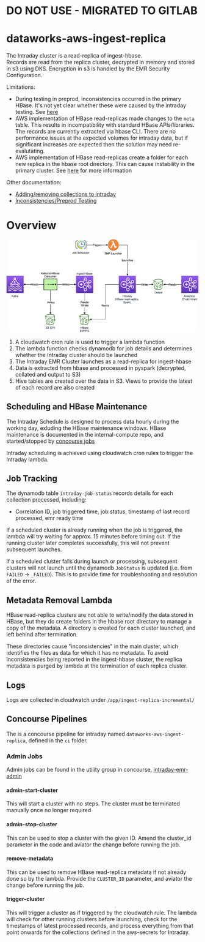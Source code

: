 # DO NOT USE - MIGRATED TO GITLAB


# dataworks-aws-ingest-replica
The Intraday cluster is a read-replica of ingest-hbase.   
Records are read from the replica cluster, decrypted in memory and stored in s3
using DKS.  Encryption in s3 is handled by the EMR Security Configuration.

Limitations:
- During testing in preprod, inconsistencies occurred in the primary HBase. 
  It's not yet clear whether these were caused by the intraday testing.  See [here](docs/inconsistencies)
- AWS implementation of HBase read-replicas made changes to the `meta` table.  This results in incompatibility
  with standard HBase APIs/libraries.  The records are currently extracted via hbase CLI.  There are no performance
  issues at the expected volumes for intraday data, but if significant increases are expected then the solution
  may need re-evalutating.
- AWS implementation of HBase read-replicas create a folder for each new replica in the hbase root directory.
  This can cause instability in the primary cluster.
  See [here](docs/inconsistencies.md) for more information

Other documentation:
- [Adding/removing collections to intraday](docs/collection_changes.md)
- [Inconsistencies/Preprod Testing](docs/inconsistencies.md)

# Overview

![Overview](docs/overview.png)

1. A cloudwatch cron rule is used to trigger a lambda function
1. The lambda function checks dynamodb for job details and determines whether the Intraday cluster should be launched
1. The Intraday EMR Cluster launches as a read-replica for ingest-hbase
1. Data is extracted from hbase and processed in pyspark (decrypted, collated and output to S3)
1. Hive tables are created over the data in S3.  Views to provide the latest of each record are also created

## Scheduling and HBase Maintenance
The Intraday Schedule is designed to process data hourly during the working day, exluding the HBase maintenance windows.
HBase maintenance is documented in the internal-compute repo, and started/stopped by
[concourse jobs](https://ci.dataworks.dwp.gov.uk/teams/utility/pipelines/ingest-emr-scheduled-tasks)

Intraday scheduling is achieved using cloudwatch cron rules to trigger the Intraday lambda.

## Job Tracking

The dynamodb table `intraday-job-status` records details for each collection processed, including:
- Correlation ID, job triggered time, job status, timestamp of last record processed, emr ready time

If a scheduled cluster is already running when the job is triggered, the lambda will try waiting for 
approx. 15 minutes before timing out.  If the running cluster later completes successfully, this will not prevent 
subsequent launches.

If a scheduled cluster fails during launch or processing, subsequent clusters will not launch until the dynamodb
`JobStatus` is updated (i.e. from `FAILED` -> `_FAILED`).  This is to provide time for troubleshooting and resolution
of the error.

## Metadata Removal Lambda
HBase read-replica clusters are not able to write/modify the data stored in HBase, but they do create folders in the
hbase root directory to manage a copy of the metadata.  A directory is created for each cluster launched, and left
behind after termination.

These directories cause "inconsistencies" in the main cluster, which identifies the files as data for which it has no
metadata.  To avoid inconsistencies being reported in the ingest-hbase cluster, the replica metadata is purged by lambda
at the termination of each replica cluster.

## Logs
Logs are collected in cloudwatch under `/app/ingest-replica-incremental/`

## Concourse Pipelines
The is a concourse pipeline for intraday named `dataworks-aws-ingest-replica`, defined in the `ci` folder.

### Admin Jobs
Admin jobs can be found in the utility group in concourse,
[intraday-emr-admin](https://ci.dataworks.dwp.gov.uk/teams/utility/pipelines/intraday-emr-admin)

#### admin-start-cluster
This will start a cluster with no steps.  The cluster must be terminated manually once no longer required

#### admin-stop-cluster
This can be used to stop a cluster with the given ID.  Amend the cluster_id parameter in the code and aviator the
change before running the job.

#### remove-metadata
This can be used to remove HBase read-replica metadata if not already done so by the lambda.  Provide the `CLUSTER_ID`
parameter, and aviator the change before running the job.

#### trigger-cluster
This will trigger a cluster as if triggered by the cloudwatch rule.  The lambda will check for other running clusters
before launching, check for the timestamps of latest processed records, and process everything from that point onwards
for the collections defined in the aws-secrets for Intraday.
